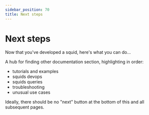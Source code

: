 ```yaml
---
sidebar_position: 70
title: Next steps
---
```


# Next steps

Now that you've developed a squid, here's what you can do...

A hub for finding other documentation section, highlighting in order:
- tutorials and examples
- squids devops
- squids queries
- troubleshooting
- unusual use cases

Ideally, there should be no "next" button at the bottom of this and all subsequent pages.
